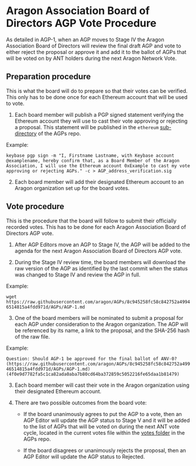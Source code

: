 # Aragon Association Board of Directors AGP Vote Procedure

As detailed in AGP-1, when an AGP moves to Stage IV the Aragon Association Board of Directors will review the final draft AGP and vote to either reject the proposal or approve it and add it to the ballot of AGPs that will be voted on by ANT holders during the next Aragon Network Vote.

## Preparation procedure
This is what the board will do to prepare so that their votes can be verified. This only has to be done once for each Ethereum account that will be used to vote.

1. Each board member will publish a PGP signed statement verifying the Ethereum account they will use to cast their vote approving or rejecting a proposal. This statement will be published in the `ethereum` [sub-directory](signatures/ethereum) of the AGPs repo.

Example:

   `keybase pgp sign -m "I, Firstname Lastname, with Keybase account @examplename, hereby confirm that, as a Board Member of the Aragon Association, I will use the Ethereum account 0xExample to cast my vote approving or rejecting AGPs." -c > AGP_address_verification.sig`

2. Each board member will add their designated Ethereum account to an Aragon organization set up for the board votes.

## Vote procedure
This is the procedure that the board will follow to submit their officially recorded votes. This has to be done for each Aragon Association Board of Directors AGP vote.

1. After AGP Editors move an AGP to Stage IV, the AGP will be added to the agenda for the next Aragon Association Board of Directors AGP vote.

2. During the Stage IV review time, the board members will download the raw version of the AGP as identified by the last commit when the status was changed to Stage IV and review the AGP in full.

Example:

   `wget https://raw.githubusercontent.com/aragon/AGPs/8c945258fc58c842752a49946514815a4fdd971d/AGPs/AGP-1.md`

3. One of the board members will be nominated to submit a proposal for each AGP under consideration to the Aragon organization. The AGP will be referenced by its name, a link to the proposal, and the SHA-256 hash of the raw file. 

Example:

   `Question: Should AGP-1 be approved for the final ballot of ANV-0? (https://raw.githubusercontent.com/aragon/AGPs/8c945258fc58c842752a49946514815a4fdd971d/AGPs/AGP-1.md)(4f0e9d7782fa5c1ca82ada0aba7b80cd64ba372859c5052216fe65daa1b81479)`

3. Each board member will cast their vote in the Aragon organization using their designated Ethereum account.

4. There are two possible outcomes from the board vote:

    - If the board unanimously agrees to put the AGP to a vote, then an AGP Editor will update the AGP status to Stage V and it will be added to the list of AGPs that will be voted on during the next ANT vote cycle, located in the current votes file within the [votes folder](https://github.com/aragon/AGPs/tree/master/votes) in the AGPs repo. 

    - If the board disagrees or unanimously rejects the proposal, then an AGP Editor will update the AGP status to Rejected.
